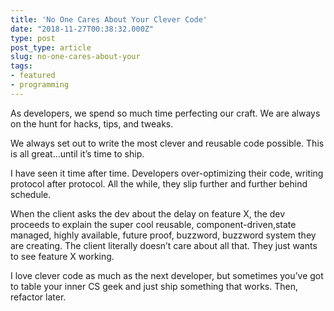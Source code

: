 ```yaml
---
title: 'No One Cares About Your Clever Code'
date: "2018-11-27T00:38:32.000Z"
type: post 
post_type: article
slug: no-one-cares-about-your
tags: 
- featured
- programming
---
```

As developers, we spend so much time perfecting our craft. We are always on the hunt for hacks, tips, and tweaks. 

We always set out to write the most clever and reusable code possible. This is all great...until it’s time to ship. 

I have seen it time after time. Developers over-optimizing their code, writing protocol after protocol. All the while, they slip further and further behind schedule. 

When the client asks the dev about the delay on feature X, the dev proceeds to explain the super cool reusable, component-driven,state managed, highly available, future proof, buzzword, buzzword system they are creating. The client literally doesn’t care about all that. They just wants to see feature X working. 

I love clever code as much as the next developer, but sometimes you’ve got to table your inner CS geek and just ship something that works. Then, refactor later. 

